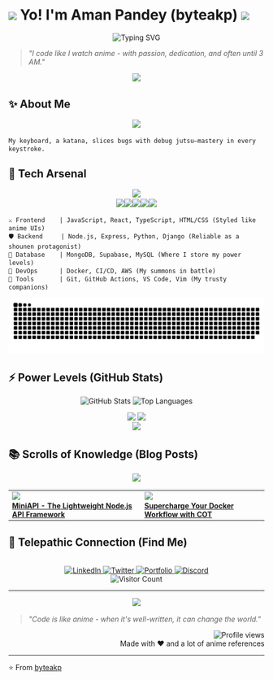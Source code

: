 # <img src="https://media.giphy.com/media/VgCDAzcKvsR6OM0uWg/giphy.gif" width="50"> Yo! I'm Aman Pandey (byteakp) <img src="https://media.giphy.com/media/mGcNjsfWAjY5AEZNw6/giphy.gif" width="50">

<div align="center">
  <img src="https://readme-typing-svg.demolab.com?font=Fira+Code&pause=1000&color=6A5ACD&center=true&vCenter=true&width=435&lines=Master+Developer;Anime+Enthusiast;Code+Artist;Bug+Slayer;Full-Stack+Ninja" alt="Typing SVG" />
</div>

> *"I code like I watch anime - with passion, dedication, and often until 3 AM."*

<p align="center">
  <img src="https://i.pinimg.com/originals/15/e7/e3/15e7e300166c962d3b8a22f60b5cac9e.gif" width="500">
  <br>
</p>

## ✨ About Me
<div align="center">
  <img src="https://giffiles.alphacoders.com/207/207963.gif" width="300">
</div>

```
My keyboard, a katana, slices bugs with debug jutsu—mastery in every keystroke.
```

## 🔮 Tech Arsenal

<div align="center">
  <img src="https://i.pinimg.com/originals/8b/35/fe/8b35fef55fba1a201c9c7a11d3ec3d64.gif" width="300">
</div>

<div align="center">
  <img src="https://media3.giphy.com/media/ln7z2eWriiQAllfVcn/200w.webp" width="50"><img src="https://i.giphy.com/media/eNAsjO55tPbgaor7ma/200w.webp" width="50"><img src="https://i.giphy.com/media/IdyAQJVN2kVPNUrojM/200.webp" width="50"><img src="https://media3.giphy.com/media/kdFc8fubgS31b8DsVu/giphy.webp" width="50"><img src="https://media.giphy.com/media/kH1DBkPNyZPOk0BxrM/giphy.gif" width="100">
</div>

```
⚔️ Frontend    | JavaScript, React, TypeScript, HTML/CSS (Styled like anime UIs)
🛡️ Backend     | Node.js, Express, Python, Django (Reliable as a shounen protagonist)
💾 Database    | MongoDB, Supabase, MySQL (Where I store my power levels)
🚀 DevOps      | Docker, CI/CD, AWS (My summons in battle)
🧰 Tools       | Git, GitHub Actions, VS Code, Vim (My trusty companions)
```

<p align="center">
  <img src="https://raw.githubusercontent.com/Platane/snk/output/github-contribution-grid-snake.svg" alt="snake animation">
</p>

## ⚡ Power Levels (GitHub Stats)

<div align="center">
  
![GitHub Stats](https://github-readme-stats.vercel.app/api?username=byteakp&show_icons=true&theme=tokyonight)
![Top Languages](https://github-readme-stats.vercel.app/api/top-langs/?username=byteakp&layout=compact&theme=tokyonight)

<img src="https://github-profile-trophy.vercel.app/?username=byteakp&theme=tokyonight&no-frame=true&row=1&&margin-w=20&no-bg=true">

<img src="https://media.tenor.com/images/5aa36bf07438810763e28b1c8e3f0b4e/tenor.gif" width="300">

</div>

<div align="center">
  <img src="https://media.giphy.com/media/3oKIPnAiaMCws8nOsE/giphy.gif" width="200">
</div>

## 📚 Scrolls of Knowledge (Blog Posts)

<p align="center">
  <img src="https://i.pinimg.com/originals/87/df/6d/87df6d73acc9a7a828d0314d5e9d7a73.gif" width="300">
</p>

<div align="center">
  <table>
    <tr>
      <td>
        <a href="https://amansnew.hashnode.dev/miniapi-the-lightweight-nodejs-api-framework">
          <img src="https://media.giphy.com/media/RbDKaczqWovIugyJmW/giphy.gif" width="280">
          <br>
          <b>MiniAPI - The Lightweight Node.js API Framework</b>
        </a>
      </td>
      <td>
        <a href="https://amansnew.hashnode.dev/supercharge-your-docker-workflow-with-the-container-optimization-tool-cot">
          <img src="https://media.giphy.com/media/3oKIPic2BnoVZkRla8/giphy.gif" width="280">
          <br>
          <b>Supercharge Your Docker Workflow with COT</b>
        </a>
      </td>
    </tr>
  </table>
</div>

<!-- BLOG-POST-LIST:START -->
<!-- BLOG-POST-LIST:END -->

## 📡 Telepathic Connection (Find Me)

<div align="center"> 
  <br>
  <a href="https://linkedin.com/in/amanxxpandey">
    <img height="50" src="https://cdn.jsdelivr.net/npm/simple-icons@v3/icons/linkedin.svg" alt="LinkedIn"/>
  </a>
  <a href="https://x.com/AmanPandey_x">
    <img height="50" src="https://cdn.jsdelivr.net/npm/simple-icons@3.13.0/icons/twitter.svg" alt="Twitter"/>
  </a>
  <a href="https://mine-portfolio-beta.vercel.app/">
    <img height="50" src="https://cdn.jsdelivr.net/npm/simple-icons@3.13.0/icons/firefoxbrowser.svg" alt="Portfolio"/>
  </a>
  <a href="https://discord.com/">
    <img height="50" src="https://cdn.jsdelivr.net/npm/simple-icons@3.13.0/icons/discord.svg" alt="Discord"/>
  </a>
  <br>
  
  <img src="https://count.getloli.com/get/@:byteakp" alt="Visitor Count" />
</div>

---

<p align="center">
  <img src="https://i.pinimg.com/originals/72/b4/49/72b44950cee375940bfc79c0e4babf51.gif" width="300">
</p>

> *"Code is like anime - when it's well-written, it can change the world."*

<p align="right">
  <img src="https://komarev.com/ghpvc/?username=byteakp&color=blueviolet" alt="Profile views">
  <br>
  Made with ❤️ and a lot of anime references
</p>

---
⭐️ From [byteakp](https://github.com/byteakp)
